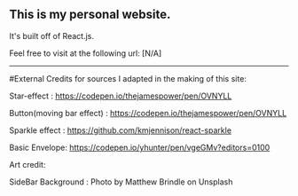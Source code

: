 

## This is my personal website.

It's built off of React.js.

Feel free to visit at the following url:
[N/A]




-------------------------------------------------------------------------


#External Credits for sources I adapted in the making of this site:

Star-effect : https://codepen.io/thejamespower/pen/OVNYLL

Button(moving bar effect) : https://codepen.io/thejamespower/pen/OVNYLL

Sparkle effect : https://github.com/kmjennison/react-sparkle

Basic Envelope: https://codepen.io/yhunter/pen/vgeGMv?editors=0100


Art credit: 

SideBar Background : Photo by Matthew Brindle on Unsplash